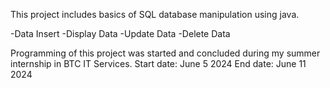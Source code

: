 This project includes basics of SQL database manipulation using java. 

  -Data Insert
  -Display Data
  -Update Data
  -Delete Data

Programming of this project was started and concluded during my summer internship in BTC IT Services. 
Start date: June 5 2024 
End date: June 11 2024
 
